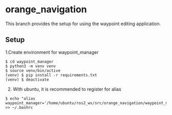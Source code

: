 # orange_navigation
This branch provides the setup for using the waypoint editing application.

## Setup
1.Create environment for waypoint_manager
```
$ cd waypoint_manager
$ python3 -m venv venv
$ source venv/bin/active
(venv) $ pip install -r requirements.txt
(venv) $ deactivate
```
2. With ubuntu, it is recommended to register for alias
```
$ echo "alias waypoint_manager='/home/ubuntu/ros2_ws/src/orange_navigation/waypoint_manager/run_app.sh'" >> ~/.bashrc
```
